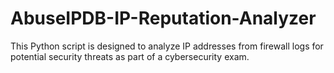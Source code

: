 # AbuseIPDB-IP-Reputation-Analyzer
This Python script is designed to analyze IP addresses from firewall logs for potential security threats as part of a cybersecurity exam.
